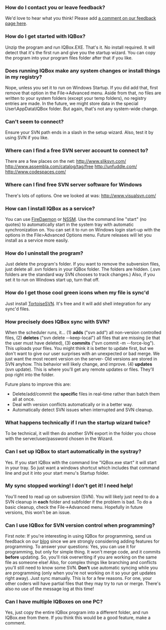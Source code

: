 

### How do I contact you or leave feedback? ###
We'd love to hear what you think! Please add [a comment on our feedback page here](http://iqboxblog.wordpress.com/feedback/).

### How do I get started with IQBox? ###
Unzip the program and run IQBox.EXE. That's it. No install required. It will detect that it's the first run and give you the startup wizard. You can copy the program into your program files folder after that if you like.

### Does running IQBox make any system changes or install things in my registry? ###
Nope, unless you set it to run on Windows Startup. If you did add that, first remove that option in the File->Advanced menu. Aside from that, no files are written to your system folders (except your temp folders), no registry entries are made. In the future, we might store data in the special User\AppData\IQBox folder. But again, that's not any system-wide change.

### Can't seem to connect? ###
Ensure your SVN path ends in a slash in the setup wizard. Also, test it by using SVN if you like.

### Where can I find a free SVN server account to connect to? ###
There are a few places on the net:
http://www.sliksvn.com/
http://www.assembla.com/catalog/tag/free
http://unfuddle.com/
http://www.codespaces.com/

### Where can I find free SVN server software for Windows ###
There's lots of options. One we looked at was:
http://www.visualsvn.com/

### How can I install IQBox as a service? ###
You can use [FireDaemon](http://www.firedaemon.com/) or [NSSM](https://iain.cx/src/nssm/). Use the command line "start" (no quotes) to automatically start in the system tray with automatic synchronization on.
You can set it to run on Windows login start-up with the options in the File>Advanced Options menu. Future releases will let you install as a service more easily.

### How do I uninstall the program? ###
Just delete the program's folder. If you want to remove the subversion files, just delete all .svn folders in your IQBox folder. The folders are hidden. (.svn folders are the standard way SVN chooses to track changes.) Also, if you set it to run on Windows start up, turn that off.

### How do I get those cool green icons when my file is sync'd ###
Just install [TortoiseSVN](http://tortoisesvn.net/). It's free and it will add shell integration for any sync'd files.

### How precisely does IQBox sync with SVN? ###
When the scheduler runs, it...
(1) **adds** ("svn add") all non-version controlled files,
(2) **deletes** ("svn delete --keep-local") all files that are missing (ie that the user must have deleted),
(3) **commits** ("svn commit -m --force-log"). This uploads your files. You might think it is better to update first, but we don't want to give our user surprises with an unexpected or bad merge. We just want the most recent version on the server- Old versions are stored in SVN anyhow. This behavior will likely change, and improve.
(4) **updates** (svn update). This is where you'll get any remote updates or files. They'll pop right into the folder.

Future plans to improve this are:
  * Delete/add/commit the **specific** files in real-time rather than batch them all at once.
  * Deal with version conflicts automatically or in a better way.
  * Automatically detect SVN issues when interrupted and SVN cleanup.

### What happens technically if I run the startup wizard twice? ###
To be technical, it will then do another SVN export in the folder you chose with the server/user/password chosen in the Wizard.

### Can I set up IQBox to start automatically in the systray? ###
Yes. If you start IQBox with the command line "IQBox.exe start" it will start in your tray. So just want a windows shortcut which includes that command line and put it into your start menu's Startup folder.

### My sync stopped working! I don't get it! I need help! ###
You'll need to read up on subversion (SVN). You will likely just need to do a SVN cleanup in **each** folder and subfolder if the problem is bad. To do a basic cleanup, check the File->Advanced menu.
Hopefully in future versions, this won't be an issue.

### Can I use IQBox for SVN version control when programming? ###
First note: If you're interesting in using IQBox for programming, send us feedback on our [blog](http://iqboxblog.wordpress.com/) since we are strongly considering adding features for programming.
To answer your questions: Yes, you can use it for programming, but only for simple thing. It won't merge code, and it commits **before** updating. So, you'll risk overwriting if you are working on the same file as someone else! Also, for complex things like branching and conflicts you'll still need to know some SVN. **Don't** use automatic syncing while you are programming  (only when you're not working on it so your get updates right away). Just sync manually. This is for a few reasons. For one, your other coders will have partial files that they may try to run or merge. There's also no use of the message log at this time!

### Can I have multiple IQBoxes on one PC? ###
Yes, just copy the entire IQBox program into a different folder, and run IQBox.exe from there. If you think this would be a good feature, make a comment.